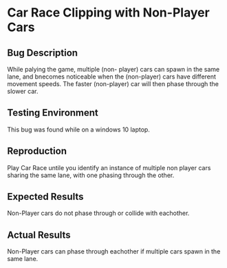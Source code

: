 # Car Race Clipping with Non-Player Cars

## Bug Description

While palying the game, multiple (non- player) cars can spawn in the same lane, and bnecomes
noticeable when the (non-player) cars have different movement speeds. The faster (non-player) car
will then phase through the slower car.

## Testing Environment

This bug was found while on a windows 10 laptop.

## Reproduction

Play Car Race untile you identify an instance of multiple non player cars sharing the same lane,
with one phasing through the other.

## Expected Results

Non-Player cars do not phase through or collide with eachother.

## Actual Results

Non-Player cars can phase through eachother if multiple cars spawn in the same lane.
